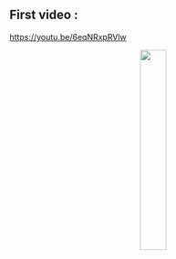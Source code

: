 ## First video : 

https://youtu.be/6eqNRxpRVlw




<p align="center">
  <img width="30%" src="https://user-images.githubusercontent.com/115209795/205982026-16db012d-9a30-494b-8bc1-9a8e16338ae8.png" />
</p>


